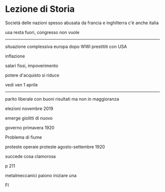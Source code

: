 # Lezione di Storia

Società
 delle nazioni spesso abusata da francia e inghilterra 
c'è anche italia

usa resta fuori, congresso non vuole

----


situazione complessiva europa dopo WWI
prestititi con USA

inflazione

salari fissi, impoverimento

potere d'acquisto si riduce

vedi ven 1 aprile

---

parito liberale con buoni risultati ma non in maggioranza

elezioni novembre 2019

emerge giolitti di nuovo

governo primavera 1920

Problema di fiume

proteste operaie
proteste agosto-settembre 1920

succede cosa clamorosa

p 211

metalmeccanici paiono iniziare una 

FI
<!--stackedit_data:
eyJoaXN0b3J5IjpbLTgzODIxMjA2MV19
-->
